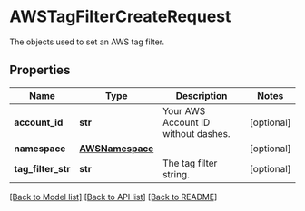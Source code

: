 # AWSTagFilterCreateRequest

The objects used to set an AWS tag filter.

## Properties

| Name               | Type                                | Description                         | Notes      |
| ------------------ | ----------------------------------- | ----------------------------------- | ---------- |
| **account_id**     | **str**                             | Your AWS Account ID without dashes. | [optional] |
| **namespace**      | [**AWSNamespace**](AWSNamespace.md) |                                     | [optional] |
| **tag_filter_str** | **str**                             | The tag filter string.              | [optional] |

[[Back to Model list]](README.md#documentation-for-models) [[Back to API list]](README.md#documentation-for-api-endpoints) [[Back to README]](README.md)
